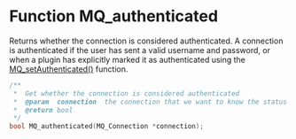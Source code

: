 # Function MQ_authenticated

Returns whether the connection is considered authenticated. A connection
is authenticated if the user has sent a valid username and password, or
when a plugin has explicitly marked it as authenticated using the
[MQ_setAuthenticated()](mq_setauthenticated) function.

````c
/**
 *  Get whether the connection is considered authenticated
 *  @param  connection  the connection that we want to know the status of
 *  @return bool
 */
bool MQ_authenticated(MQ_Connection *connection);
````
